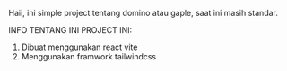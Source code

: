 Haii, ini simple project tentang domino atau gaple, saat ini masih standar.

INFO TENTANG INI PROJECT INI:
1. Dibuat menggunakan react vite
2. Menggunakan framwork tailwindcss
